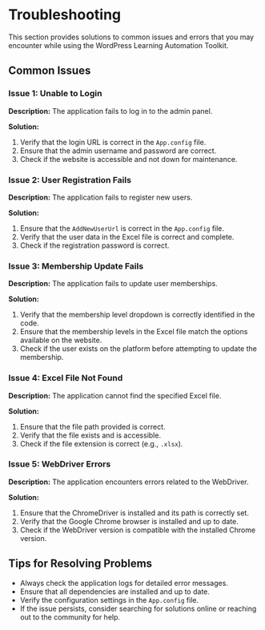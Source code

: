 # Troubleshooting

This section provides solutions to common issues and errors that you may encounter while using the WordPress Learning Automation Toolkit.

## Common Issues

### Issue 1: Unable to Login

**Description:** The application fails to log in to the admin panel.

**Solution:**
1. Verify that the login URL is correct in the `App.config` file.
2. Ensure that the admin username and password are correct.
3. Check if the website is accessible and not down for maintenance.

### Issue 2: User Registration Fails

**Description:** The application fails to register new users.

**Solution:**
1. Ensure that the `AddNewUserUrl` is correct in the `App.config` file.
2. Verify that the user data in the Excel file is correct and complete.
3. Check if the registration password is correct.

### Issue 3: Membership Update Fails

**Description:** The application fails to update user memberships.

**Solution:**
1. Verify that the membership level dropdown is correctly identified in the code.
2. Ensure that the membership levels in the Excel file match the options available on the website.
3. Check if the user exists on the platform before attempting to update the membership.

### Issue 4: Excel File Not Found

**Description:** The application cannot find the specified Excel file.

**Solution:**
1. Ensure that the file path provided is correct.
2. Verify that the file exists and is accessible.
3. Check if the file extension is correct (e.g., `.xlsx`).

### Issue 5: WebDriver Errors

**Description:** The application encounters errors related to the WebDriver.

**Solution:**
1. Ensure that the ChromeDriver is installed and its path is correctly set.
2. Verify that the Google Chrome browser is installed and up to date.
3. Check if the WebDriver version is compatible with the installed Chrome version.

## Tips for Resolving Problems

- Always check the application logs for detailed error messages.
- Ensure that all dependencies are installed and up to date.
- Verify the configuration settings in the `App.config` file.
- If the issue persists, consider searching for solutions online or reaching out to the community for help.
